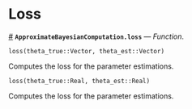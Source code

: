 
<a id='Loss-1'></a>

# Loss

<a id='ApproximateBayesianComputation.loss' href='#ApproximateBayesianComputation.loss'>#</a>
**`ApproximateBayesianComputation.loss`** &mdash; *Function*.



```
loss(theta_true::Vector, theta_est::Vector)
```

Computes the loss for the parameter estimations.


```
loss(theta_true::Real, theta_est::Real)
```

Computes the loss for the parameter estimations.

